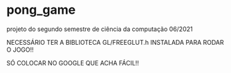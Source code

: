 # pong_game
projeto do segundo semestre de ciência da computação 06/2021

NECESSÁRIO TER A BIBLIOTECA GL/FREEGLUT.h INSTALADA PARA RODAR O JOGO!!

SÓ COLOCAR NO GOOGLE QUE ACHA FÁCIL!!
